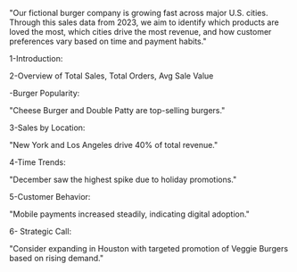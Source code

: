 "Our fictional burger company is growing fast across major U.S. cities. Through this sales data from 2023, we aim to identify which products are loved the most, which cities drive the most revenue, and how customer preferences vary based on time and payment habits."

1-Introduction:

2-Overview of Total Sales, Total Orders, Avg Sale Value

-Burger Popularity:

"Cheese Burger and Double Patty are top-selling burgers."

3-Sales by Location:

"New York and Los Angeles drive 40% of total revenue."

4-Time Trends:

"December saw the highest spike due to holiday promotions."

5-Customer Behavior:

"Mobile payments increased steadily, indicating digital adoption."

6- Strategic Call:

"Consider expanding in Houston with targeted promotion of Veggie Burgers based on rising demand."
